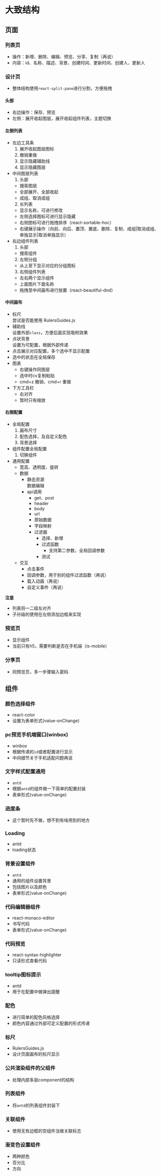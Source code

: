 
# 大致结构    

## 页面
### 列表页  
- 操作：新增、删除、编辑、预览、分享、复制（再说）  
- 内容：id、名称、描述、背景、创建时间、更新时间、创建人、更新人  
### 设计页
- 整体结构使用`react-split-pane`进行分割，方便拖拽    
#### 头部
- 右边操作：保存、预览
- 左侧：展开收起图层，展开收起组件列表，主题切换  

#### 左侧列表  
- 左边工具条  
  1. 展开收起图层图标  
  2. 撤销重做  
  3. 显示隐藏辅助线 
  4. 显示隐藏图层  
- 中间图层列表  
  1. 头部
    - 搜索图层  
    - 全部展开、全部收起  
    - 成组、取消成组    
  2. 长列表  
    - 显示名称，可进行修改  
    - 左侧选择图标可进行显示隐藏  
    - 右侧图标可进行拖拽排序（react-sortable-hoc）  
    - 右键展示操作（向前、向后、置顶、置底、删除、复制、成组|取消成组、单独显示|取消单独显示）  
- 右边组件列表  
  1. 头部  
    - 搜索组件  
  2. 左侧分组  
    - 从上至下显示对应的分组图标
  3. 右侧组件列表  
    - 左右两个显示组件  
    - 上面图片下面名称   
    - 拖拽至中间画布进行放置（react-beautiful-dnd）    
#### 中间画布  
- 标尺  
  尝试是否能使用 RulersGuides.js  
- 辅助线  
  设置外部`class`，方便后面实现吸附效果  
- 点状背景  
  设置为可配置，根据外部传递  
- 点击展示对应配置，多个选中不显示配置  
- 选中的状态在全局保存  
- 图表  
  <!-- - 使用流式布局  
  - 右边两角拖动放大缩小  
  - 右上角图标排序   -->  
  - 右键操作同图层  
  - 选中时cv复制粘贴  
  - cmd+z 撤销、cmd+r 重做  
- 下方工具栏  
  - 右对齐  
  - 暂时只有缩放  

#### 右侧配置  
- 全局配置  
  1. 画布尺寸  
  2. 配色选择，及自定义配色    
  3. 背景选择  
- 组件配置全局配置  
  1. 切换组件  
- 通用配置  
  - 宽高、透明度、旋转  
  - 数据  
    - 静态资源  
      数据编辑
    - api调用  
      - get、post  
      - header  
      - body  
      - url  
      - 原始数据  
      - 字段映射  
      - 过滤器  
        - 选择、新增  
        - 过滤函数  
          - 支持第二参数，全局回调参数  
        - 测试  
  - 交互  
    - 点击事件  
    - 回调参数，用于别的组件过滤函数（再说）  
    - 载入动画（再说） 
    - 自定义事件（再说）  



**注意**  
  - 列表将一二级左对齐  
  - 子孙级的使用在左侧添加边框来实现  
### 预览页  
- 显示组件  
- 当前只有h5，需要判断是否在手机端（is-mobile）  

### 分享页  
- 同预览页，多一步骤输入密码  

## 组件  

### 颜色选择组件  
- react-color  
- 设置为表单形式(value-onChange)  
### pc预览手机端窗口(winbox)  
- winbox  
- 根据传递的`id`或者配置进行显示  
- 中间细节关于手机适配问题再说  
### 文字样式配置通用  
- `antd`  
- 根据`antd`的组件做一下简单的配置封装  
- 表单形式(value-onChange)  

### 进度条  
- 这个暂时先不做，想不到有啥用到的地方  

### Loading  
- antd  
- loading状态  

### 背景设置组件  
- `antd`  
- 通用的组件设置背景  
- 包括图片以及颜色   
- 表单形式(value-onChange)  

### 代码编辑器组件  
- react-monaco-editor  
- 书写代码  
- 表单形式(value-onChange)  

### 代码预览  
- react-syntax-highlighter  
- 只读形式查看代码  

### tooltip图标提示  
- antd  
- 用于在配置中做弹出提醒   

### 配色  
- 进行简单的配色风格选择  
- 颜色内容通过外部可定义配置的形式传递  

### 标尺  
- RulersGuides.js  
- 设计页面画布的标尺显示  

### 公共渲染组件的父组件  
- 处理内部多层component的结构  

### 列表组件  
- 将`antd`的列表组件封装下  

### 关联组件  
- 使用无有边框的空组件当做关联标志  

### 渐变色设置组件  
- 两种颜色  
- 百分比  
- 方向  